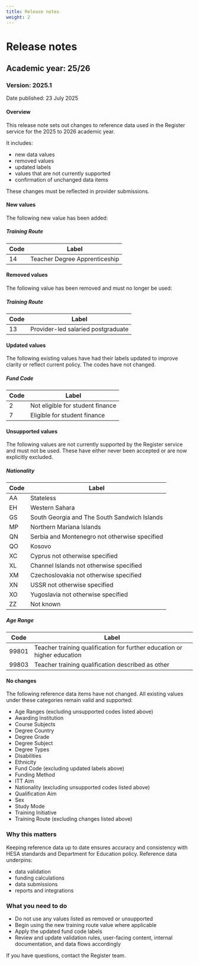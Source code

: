 ```yaml
---
title: Release notes
weight: 2
---
```


# Release notes

## Academic year: 25/26

### Version: 2025.1

Date published: 23 July 2025

#### Overview

This release note sets out changes to reference data used in the Register service for the 2025 to 2026 academic year.

It includes:

<ul class="govuk-list govuk-list--bullet">
  <li>new data values</li>
  <li>removed values</li>
  <li>updated labels</li>
  <li>values that are not currently supported</li>
  <li>confirmation of unchanged data items</li>
</ul>

These changes must be reflected in provider submissions.

#### New values

The following new value has been added:

##### Training Route

<table class="govuk-table">
  <thead class="govuk-table__head">
    <tr class="govuk-table__row">
      <th scope="col" class="govuk-table__header">Code</th>
      <th scope="col" class="govuk-table__header">Label</th>
    </tr>
  </thead>
  <tbody class="govuk-table__body">
    <tr class="govuk-table__row">
      <td class="govuk-table__cell">14</td>
      <td class="govuk-table__cell">Teacher Degree Apprenticeship </td>
    </tr>
  </tbody>
</table>

#### Removed values

The following value has been removed and must no longer be used:

##### Training Route

<table class="govuk-table">
  <thead class="govuk-table__head">
    <tr class="govuk-table__row">
      <th scope="col" class="govuk-table__header">Code</th>
      <th scope="col" class="govuk-table__header">Label</th>
    </tr>
  </thead>
  <tbody class="govuk-table__body">
    <tr class="govuk-table__row">
      <td class="govuk-table__cell">13</td>
      <td class="govuk-table__cell">Provider-led salaried postgraduate</td>
    </tr>
  </tbody>
</table>


#### Updated values

The following existing values have had their labels updated to improve clarity or reflect current policy. The codes have not changed.

##### Fund Code

<table class="govuk-table">
  <thead class="govuk-table__head">
    <tr class="govuk-table__row">
      <th scope="col" class="govuk-table__header">Code</th>
      <th scope="col" class="govuk-table__header">Label</th>
    </tr>
  </thead>
  <tbody class="govuk-table__body">
    <tr class="govuk-table__row">
      <td class="govuk-table__cell">2</td>
      <td class="govuk-table__cell">Not eligible for student finance</td>
    </tr>
    <tr class="govuk-table__row">
      <td class="govuk-table__cell">7</td>
      <td class="govuk-table__cell">Eligible for student finance</td>
    </tr>
  </tbody>
</table>

#### Unsupported values

The following values are not currently supported by the Register service and must not be used. These have either never been accepted or are now explicitly excluded.

##### Nationality

<table class="govuk-table">
  <thead class="govuk-table__head">
    <tr class="govuk-table__row">
      <th scope="col" class="govuk-table__header">Code</th>
      <th scope="col" class="govuk-table__header">Label</th>
    </tr>
  </thead>
  <tbody class="govuk-table__body">
    <tr class="govuk-table__row">
      <td class="govuk-table__cell">AA</td>
      <td class="govuk-table__cell">Stateless</td>
    </tr>
    <tr class="govuk-table__row">
      <td class="govuk-table__cell">EH</td>
      <td class="govuk-table__cell">Western Sahara </td>
    </tr>
    <tr class="govuk-table__row">
      <td class="govuk-table__cell">GS</td>
      <td class="govuk-table__cell">South Georgia and The South Sandwich Islands</td>
    </tr>
    <tr class="govuk-table__row">
      <td class="govuk-table__cell">MP</td>
      <td class="govuk-table__cell">Northern Mariana Islands</td>
    </tr>
    <tr class="govuk-table__row">
      <td class="govuk-table__cell">QN</td>
      <td class="govuk-table__cell">Serbia and Montenegro not otherwise specified</td>
    </tr>
    <tr class="govuk-table__row">
      <td class="govuk-table__cell">QO</td>
      <td class="govuk-table__cell">Kosovo</td>
    </tr>
    <tr class="govuk-table__row">
      <td class="govuk-table__cell">XC</td>
      <td class="govuk-table__cell">Cyprus not otherwise specified</td>
    </tr>
    <tr class="govuk-table__row">
      <td class="govuk-table__cell">XL</td>
      <td class="govuk-table__cell">Channel Islands not otherwise specified</td>
    </tr>
    <tr class="govuk-table__row">
      <td class="govuk-table__cell">XM</td>
      <td class="govuk-table__cell">Czechoslovakia not otherwise specified</td>
    </tr>
    <tr class="govuk-table__row">
      <td class="govuk-table__cell">XN</td>
      <td class="govuk-table__cell">USSR not otherwise specified</td>
    </tr>
    <tr class="govuk-table__row">
      <td class="govuk-table__cell">XO</td>
      <td class="govuk-table__cell">Yugoslavia not otherwise specified</td>
    </tr>
    <tr class="govuk-table__row">
      <td class="govuk-table__cell">ZZ</td>
      <td class="govuk-table__cell">Not known</td>
    </tr>
  </tbody>
</table>

##### Age Range

<table class="govuk-table">
  <thead class="govuk-table__head">
    <tr class="govuk-table__row">
      <th scope="col" class="govuk-table__header">Code</th>
      <th scope="col" class="govuk-table__header">Label</th>
    </tr>
  </thead>
  <tbody class="govuk-table__body">
    <tr class="govuk-table__row">
      <td class="govuk-table__cell">99801</td>
      <td class="govuk-table__cell">Teacher training qualification for further education or higher education </td>
    </tr>
    <tr class="govuk-table__row">
      <td class="govuk-table__cell">99803</td>
      <td class="govuk-table__cell">Teacher training qualification described as other </td>
    </tr>
  </tbody>
</table>

#### No changes

The following reference data items have not changed. All existing values under these categories remain valid and supported:

- Age Ranges (excluding unsupported codes listed above)
- Awarding Institution
- Course Subjects
- Degree Country
- Degree Grade
- Degree Subject
- Degree Types
- Disabilities
- Ethnicity
- Fund Code (excluding updated labels above)
- Funding Method
- ITT Aim
- Nationality (excluding unsupported codes listed above)
- Qualification Aim
- Sex
- Study Mode
- Training Initiative
- Training Route (excluding changes listed above)

### Why this matters

Keeping reference data up to date ensures accuracy and consistency with HESA standards and Department for Education policy. Reference data underpins:


<ul class='govuk-list govuk-list--bullet'>
  <li>data validation</li>
  <li>funding calculations</li>
  <li>data submissions</li>
  <li>reports and integrations</li>
</ul>

### What you need to do

<ul class='govuk-list govuk-list--bullet'>
  <li>Do not use any values listed as removed or unsupported</li>
  <li>Begin using the new training route value where applicable</li>
  <li>Apply the updated fund code labels</li>
  <li>Review and update validation rules, user-facing content, internal documentation, and data flows accordingly</li>
</ul>

If you have questions, contact the Register team.
